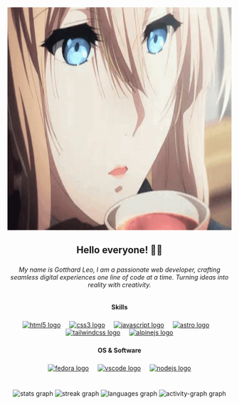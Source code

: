 <div align="center">
  <img height="500" src="violet-evergarden-drink.gif"  />
</div>

###

<h2 align="center">Hello everyone! 👋🏻</h2>

###

<h6 align="center">My name is Gotthard Leo, I am a passionate web developer, crafting seamless digital experiences one line of code at a time. Turning ideas into reality with creativity.</h6>

###

<h4 align="center">Skills</h4>

###

<div align="center">
  <a href="https://html.spec.whatwg.org/"><img src="https://cdn.jsdelivr.net/gh/devicons/devicon/icons/html5/html5-original.svg" height="30" alt="html5 logo"  /></a>
  <img width="12" />
  <a href="https://www.w3.org/Style/CSS/"><img src="https://cdn.jsdelivr.net/gh/devicons/devicon/icons/css3/css3-original.svg" height="30" alt="css3 logo"  /></a>
  <img width="12" />
  <a href="https://www.javascript.com/"><img src="https://cdn.jsdelivr.net/gh/devicons/devicon/icons/javascript/javascript-original.svg" height="30" alt="javascript logo"  /></a>
  <img width="12" />
  <a href="https://astro.build/"><img src="https://cdn.simpleicons.org/astro/FF5D01" height="30" alt="astro logo"  /></a>
  <img width="12" />
  <a href="https://tailwindcss.com/"><img src="https://cdn.simpleicons.org/tailwindcss/06B6D4" height="30" alt="tailwindcss logo"  /></a>
  <img width="12" />
  <a href="https://alpinejs.dev/"><img src="https://skillicons.dev/icons?i=alpinejs" height="30" alt="alpinejs logo"  /></a>
</div>

###

<h4 align="center">OS & Software</h4>

###

<div align="center">
  <a href="https://fedoraproject.org/"><img src="https://cdn.jsdelivr.net/gh/devicons/devicon/icons/fedora/fedora-original.svg" height="30" alt="fedora logo"  /></a>
  <img width="12" />
  <a href="https://code.visualstudio.com/"><img src="https://cdn.jsdelivr.net/gh/devicons/devicon/icons/vscode/vscode-original.svg" height="30" alt="vscode logo"  /></a>
  <img width="12" />
  <a href="https://nodejs.org/"><img src="https://cdn.jsdelivr.net/gh/devicons/devicon/icons/nodejs/nodejs-original.svg" height="40" alt="nodejs logo"  /></a>
</div>

###

<br clear="both">

<div align="center">
  <img src="https://github-readme-stats.vercel.app/api?username=gotthardleo&hide_title=true&hide_rank=false&show_icons=true&include_all_commits=true&count_private=true&disable_animations=false&theme=github_dark&locale=en&hide_border=true" height="120" alt="stats graph"  />
  <img src="https://streak-stats.demolab.com?user=gotthardleo&locale=en&mode=daily&theme=github_dark&hide_border=true&border_radius=5" height="110" alt="streak graph"  />
  <img src="https://github-readme-stats.vercel.app/api/top-langs?username=gotthardleo&locale=en&hide_title=false&layout=compact&card_width=320&langs_count=5&theme=github_dark&hide_border=true" height="140" alt="languages graph"  />
  <img src="https://github-readme-activity-graph.vercel.app/graph?username=gotthardleo&radius=16&theme=github-dark&area=false&order=5&hide_border=true" height="200" alt="activity-graph graph"  />
</div>

###
